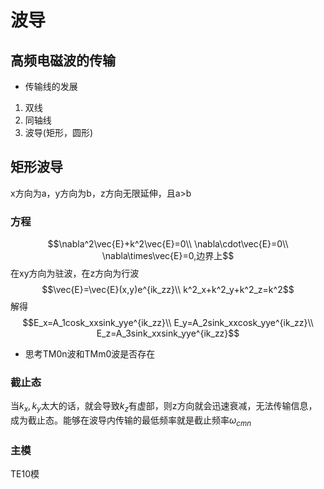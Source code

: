 # 波导
## 高频电磁波的传输
* 传输线的发展
1. 双线
2. 同轴线
3. 波导(矩形，圆形)
## 矩形波导
x方向为a，y方向为b，z方向无限延伸，且a>b
### 方程
$$\nabla^2\vec{E}+k^2\vec{E}=0\\
\nabla\cdot\vec{E}=0\\
\nabla\times\vec{E}=0,边界上$$
在xy方向为驻波，在z方向为行波
$$\vec{E}=\vec{E}(x,y)e^{ik_zz}\\
k^2_x+k^2_y+k^2_z=k^2$$
解得
$$E_x=A_1cosk_xxsink_yye^{ik_zz}\\
E_y=A_2sink_xxcosk_yye^{ik_zz}\\
E_z=A_3sink_xxsink_yye^{ik_zz}$$
* 思考TM0n波和TMm0波是否存在
### 截止态
当$k_x,k_y$太大的话，就会导致$k_z$有虚部，则z方向就会迅速衰减，无法传输信息，成为截止态。能够在波导内传输的最低频率就是截止频率$\omega_{cmn}$
### 主模
TE10模
